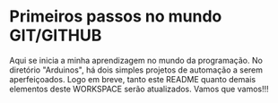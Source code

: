 # Primeiros passos no mundo GIT/GITHUB

Aqui se inicia a minha aprendizagem no mundo da programação. No diretório "Arduinos", há dois simples projetos de automação a serem aperfeiçoados. Logo em breve, tanto este README quanto demais elementos deste WORKSPACE serão atualizados. Vamos que vamos!!!
